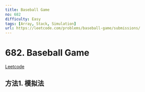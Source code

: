 ```yaml
---
title: Baseball Game
no: 682
difficulty: Easy
tags: [Array, Stack, Simulation]
url: https://leetcode.com/problems/baseball-game/submissions/
---
```


# 682. Baseball Game

[Leetcode](https://leetcode.com/problems/baseball-game/submissions/)

## 方法1. 模拟法

